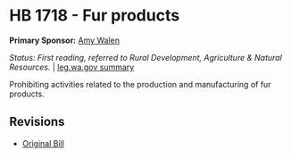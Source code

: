 # HB 1718 - Fur products
**Primary Sponsor:** [Amy Walen](/person/leg/walen_am.md)

*Status: First reading, referred to Rural Development, Agriculture & Natural Resources.* | [leg.wa.gov summary](https://app.leg.wa.gov/billsummary?BillNumber=1718&Year=2021)

Prohibiting activities related to the production and manufacturing of fur products.

## Revisions
* [Original Bill](1/)